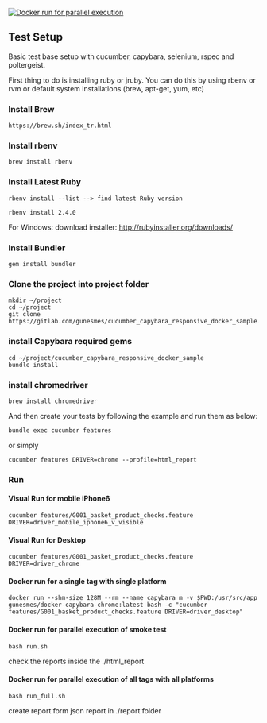 [![Docker run for parallel execution](https://img.youtube.com/vi/Nd4kGeQeJgk/maxresdefault.jpg)](https://youtu.be/Nd4kGeQeJgk "Docker Run for Parallel Execution")

## Test Setup

Basic test base setup with cucumber, capybara, selenium, rspec and poltergeist.

First thing to do is installing ruby or jruby. You can do this by using rbenv or rvm or default system installations (brew, apt-get, yum, etc)
    
### Install Brew    
    https://brew.sh/index_tr.html
    
### Install rbenv    
    brew install rbenv

### Install Latest Ruby
    rbenv install --list --> find latest Ruby version
    
    rbenv install 2.4.0

For Windows:
	download installer: http://rubyinstaller.org/downloads/


### Install Bundler
	gem install bundler

### Clone the project into project folder
    mkdir ~/project
    cd ~/project
    git clone https://gitlab.com/gunesmes/cucumber_capybara_responsive_docker_sample.git

### install Capybara required gems
    cd ~/project/cucumber_capybara_responsive_docker_sample
    bundle install

### install chromedriver
    brew install chromedriver

And then create your tests by following the example and run them as below:

    bundle exec cucumber features

or simply

    cucumber features DRIVER=chrome --profile=html_report

### Run
#### Visual Run for mobile iPhone6
    cucumber features/G001_basket_product_checks.feature DRIVER=driver_mobile_iphone6_v_visible

#### Visual Run for Desktop
    cucumber features/G001_basket_product_checks.feature DRIVER=driver_chrome

#### Docker run for a single tag with single platform
    docker run --shm-size 128M --rm --name capybara_m -v $PWD:/usr/src/app gunesmes/docker-capybara-chrome:latest bash -c "cucumber features/G001_basket_product_checks.feature DRIVER=driver_desktop"

#### Docker run for parallel execution of smoke test 
    bash run.sh

check the reports inside the ./html_report

#### Docker run for parallel execution of all tags with all platforms
    bash run_full.sh

create report form json report in ./report folder

